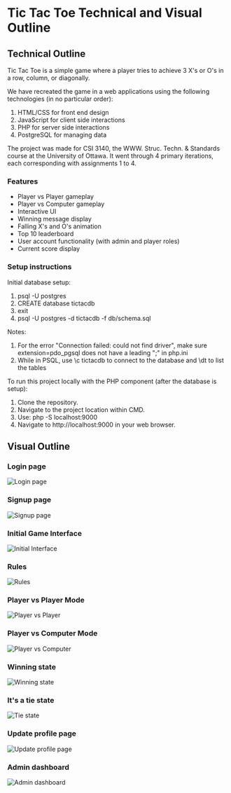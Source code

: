 # Tic Tac Toe Technical and Visual Outline

## Technical Outline

Tic Tac Toe is a simple game where a player tries to achieve 3 X's or O's in a row, column, or diagonally.

We have recreated the game in a web applications using the following technologies (in no particular order):
1. HTML/CSS for front end design
2. JavaScript for client side interactions
3. PHP for server side interactions
4. PostgreSQL for managing data

The project was made for CSI 3140, the WWW. Struc. Techn. & Standards course at the University of Ottawa. It went through 4 primary iterations, each corresponding with assignments 1 to 4.

### Features
- Player vs Player gameplay
- Player vs Computer gameplay
- Interactive UI
- Winning message display
- Falling X's and O's animation
- Top 10 leaderboard
- User account functionality (with admin and player roles)
- Current score display

### Setup instructions

Initial database setup:
1. psql -U postgres
2. CREATE database tictacdb
3. exit
4. psql -U postgres -d tictacdb -f db/schema.sql

Notes:
1. For the error "Connection failed: could not find driver", make sure extension=pdo_pgsql does not have a leading ";" in php.ini
2. While in PSQL, use \c tictacdb to connect to the database and \dt to list the tables

To run this project locally with the PHP component (after the database is setup):
1. Clone the repository.
2. Navigate to the project location within CMD.
3. Use: php -S localhost:9000
4. Navigate to http://localhost:9000 in your web browser.

## Visual Outline

### Login page

![Login page](Tic%20Tac%20Toe/docs/design_system/assets/v3/login.png)

### Signup page

![Signup page](Tic%20Tac%20Toe/docs/design_system/assets/v3/signup.png)

### Initial Game Interface

![Initial Interface](Tic%20Tac%20Toe/docs/design_system/assets/v3/initial_interface.png)

### Rules

![Rules](Tic%20Tac%20Toe/docs/design_system/assets/v3/rules.png)

### Player vs Player Mode

![Player vs Player](Tic%20Tac%20Toe/docs/design_system/assets/v3/player_vs_player.png)

### Player vs Computer Mode

![Player vs Computer](Tic%20Tac%20Toe/docs/design_system/assets/v3/player_vs_computer.png)

### Winning state

![Winning state](Tic%20Tac%20Toe/docs/design_system/assets/v3/winning_state.png)

### It's a tie state

![Tie state](Tic%20Tac%20Toe/docs/design_system/assets/v3/tie_state.png)

### Update profile page

![Update profile page](Tic%20Tac%20Toe/docs/design_system/assets/v3/update_profile.png)

### Admin dashboard

![Admin dashboard](Tic%20Tac%20Toe/docs/design_system/assets/v3/admin_dashboard.png)